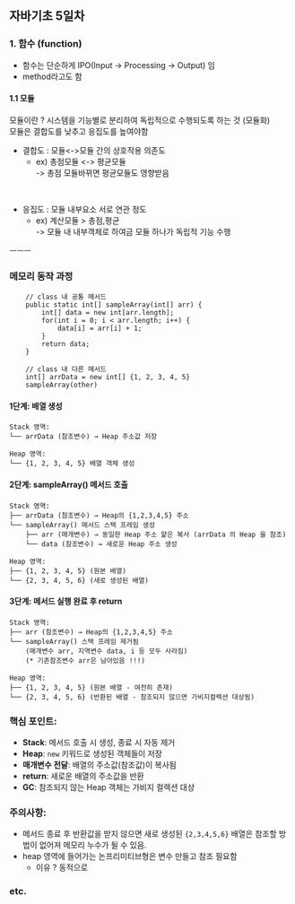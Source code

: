 ## 자바기초 5일차

### 1. 함수 (function)
* 함수는 단순하게 IPO(Input -> Processing -> Output) 임
* method라고도 함

#### 1.1 모듈

모듈이란 ? 시스템을 기능별로 분리하여 독립적으로 수행되도록 하는 것 (모듈화)
<br>
모듈은 결합도를 낮추고 응집도를 높여야함

* 결합도 : 모듈<->모듈 간의 상호작용 의존도
    * ex) 총점모듈 <-> 평균모듈 <br> 
    -> 총점 모듈바뀌면 평균모듈도 영향받음

<br>

* 응집도 : 모듈 내부요소 서로 연관 정도
    * ex) 계산모듈 > 총점,평균 <br> 
    -> 모듈 내 내부객체로 하여금 모듈 하나가 독립적 기능 수행

ㅡㅡㅡ
### 메모리 동작 과정
```
    // class 내 공통 메서드
    public static int[] sampleArray(int[] arr) {
        int[] data = new int[arr.length];
        for(int i = 0; i < arr.length; i++) {
            data[i] = arr[i] + 1;
        }
        return data;
    }

    // class 내 다른 메서드
    int[] arrData = new int[] {1, 2, 3, 4, 5}
    sampleArray(other)

```
#### **1단계: 배열 생성**
```
Stack 영역:
└── arrData (참조변수) → Heap 주소값 저장

Heap 영역:
└── {1, 2, 3, 4, 5} 배열 객체 생성
```

#### **2단계: sampleArray() 메서드 호출**
```
Stack 영역:
├── arrData (참조변수) → Heap의 {1,2,3,4,5} 주소
└── sampleArray() 메서드 스택 프레임 생성
    ├── arr (매개변수) → 동일한 Heap 주소 얉은 복사 (arrData 의 Heap 을 참조)
    └── data (참조변수) → 새로운 Heap 주소 생성

Heap 영역:
├── {1, 2, 3, 4, 5} (원본 배열)
└── {2, 3, 4, 5, 6} (새로 생성된 배열)
```

#### **3단계: 메서드 실행 완료 후 return**
```
Stack 영역:
├── arr (참조변수) → Heap의 {1,2,3,4,5} 주소
└── sampleArray() 스택 프레임 제거됨
    (매개변수 arr, 지역변수 data, i 등 모두 사라짐)
    (* 기존참조변수 arr은 남아있음 !!!)

Heap 영역:
├── {1, 2, 3, 4, 5} (원본 배열 - 여전히 존재)
└── {2, 3, 4, 5, 6} (반환된 배열 - 참조되지 않으면 가비지컬렉션 대상됨)
```

### **핵심 포인트:**
- **Stack**: 메서드 호출 시 생성, 종료 시 자동 제거
- **Heap**: `new` 키워드로 생성된 객체들이 저장
- **매개변수 전달**: 배열의 주소값(참조값)이 복사됨
- **return**: 새로운 배열의 주소값을 반환
- **GC**: 참조되지 않는 Heap 객체는 가비지 컬렉션 대상

### **주의사항:**
* 메서드 종료 후 반환값을 받지 않으면 새로 생성된 `{2,3,4,5,6}` 배열은 참조할 방법이 없어져 메모리 누수가 될 수 있음.
* heap 영역에 들어가는 논프리미티브형은 변수 만들고 참조 필요함
    - 이유 ? 동적으로 

### etc. 